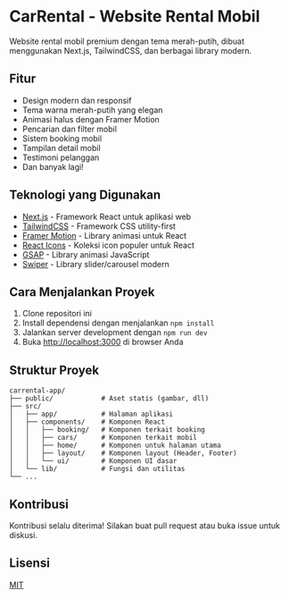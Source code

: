 # CarRental - Website Rental Mobil

Website rental mobil premium dengan tema merah-putih, dibuat menggunakan Next.js, TailwindCSS, dan berbagai library modern.

## Fitur

- Design modern dan responsif
- Tema warna merah-putih yang elegan
- Animasi halus dengan Framer Motion
- Pencarian dan filter mobil
- Sistem booking mobil
- Tampilan detail mobil
- Testimoni pelanggan
- Dan banyak lagi!

## Teknologi yang Digunakan

- [Next.js](https://nextjs.org/) - Framework React untuk aplikasi web
- [TailwindCSS](https://tailwindcss.com/) - Framework CSS utility-first
- [Framer Motion](https://www.framer.com/motion/) - Library animasi untuk React
- [React Icons](https://react-icons.github.io/react-icons/) - Koleksi icon populer untuk React
- [GSAP](https://greensock.com/gsap/) - Library animasi JavaScript
- [Swiper](https://swiperjs.com/) - Library slider/carousel modern

## Cara Menjalankan Proyek

1. Clone repositori ini
2. Install dependensi dengan menjalankan `npm install`
3. Jalankan server development dengan `npm run dev`
4. Buka [http://localhost:3000](http://localhost:3000) di browser Anda

## Struktur Proyek

```
carrental-app/
├── public/            # Aset statis (gambar, dll)
├── src/
│   ├── app/           # Halaman aplikasi
│   ├── components/    # Komponen React
│   │   ├── booking/   # Komponen terkait booking
│   │   ├── cars/      # Komponen terkait mobil
│   │   ├── home/      # Komponen untuk halaman utama
│   │   ├── layout/    # Komponen layout (Header, Footer)
│   │   └── ui/        # Komponen UI dasar
│   └── lib/           # Fungsi dan utilitas
└── ...
```

## Kontribusi

Kontribusi selalu diterima! Silakan buat pull request atau buka issue untuk diskusi.

## Lisensi

[MIT](LICENSE)
